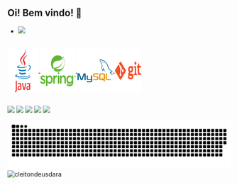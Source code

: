 ## Oi! Bem vindo! 👋




- <div>
  <a href="https://github.com/cleitondeusdara">
  <img height="180em" src="https://github-readme-stats.vercel.app/api?username=cleitondeusdara&show_icons=true&theme=dark&include_all_commits=true&count_private=true"/>
 
</div>
  <div style="display: inline_block"><br>
  <img align="center" alt="Clei-Java" height="100" width="70" src="https://raw.githubusercontent.com/devicons/devicon/master/icons/java/java-original-wordmark.svg">  
  <img align="center" alt="cle-Spring" height="100" width="80" src="https://raw.githubusercontent.com/devicons/devicon/master/icons/spring/spring-original-wordmark.svg">     
  <img align="center" alt="Clei-MSql" height="100" width="80" src="https://raw.githubusercontent.com/devicons/devicon/master/icons/mysql/mysql-original-wordmark.svg">
  <img align="center" alt="Clei-Git" height="100" width="60" src="https://raw.githubusercontent.com/devicons/devicon/master/icons/git/git-plain-wordmark.svg">
  
</div>
  
  ##
<div> 
  <a href="https://www.youtube.com/channel/UCUlceXXJUwGeBjyZjFry-tw"_blank"><img src="https://img.shields.io/badge/YouTube-FF0000?style=for-the-badge&logo=youtube&logoColor=white" target="_blank"></a>
  <a href="https://www.instagram.com/cleitondeusdara" target="_blank"><img src="https://img.shields.io/badge/-Instagram-%23E4405F?style=for-the-badge&logo=instagram&logoColor=white" target="_blank"></a>
 	<a href="https://www.twitch.tv/cleitondeusdara" target="_blank"><img src="https://img.shields.io/badge/Twitch-9146FF?style=for-the-badge&logo=twitch&logoColor=white" target="_blank"></a>
  <a href = "mailto:cleiton.deusdara@gmail.com"><img src="https://img.shields.io/badge/-Gmail-%23333?style=for-the-badge&logo=gmail&logoColor=white" target="_blank"></a>
  <a href="" target="_blank"><img src="https://img.shields.io/badge/-LinkedIn-%230077B5?style=for-the-badge&logo=linkedin&logoColor=white" target="_blank"></a> 
 
  ![Snake animation](https://github.com/cleitondeusdara/cleitondeusdara/blob/output/github-contribution-grid-snake.svg)
 <img src="https://komarev.com/ghpvc/?username=SEUUSUARIO&color=red" alt="cleitondeusdara" /> 
</div>

